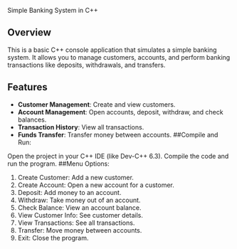  Simple Banking System in C++

## Overview

This is a basic C++ console application that simulates a simple banking system. It allows you to manage customers, accounts, and perform banking transactions like deposits, withdrawals, and transfers.

## Features

- **Customer Management**: Create and view customers.
- **Account Management**: Open accounts, deposit, withdraw, and check balances.
- **Transaction History**: View all transactions.
- **Funds Transfer**: Transfer money between accounts.
##Compile and Run:

Open the project in your C++ IDE (like Dev-C++ 6.3).
Compile the code and run the program.
##Menu Options:

1. Create Customer: Add a new customer.
2. Create Account: Open a new account for a customer.
3. Deposit: Add money to an account.
4. Withdraw: Take money out of an account.
5. Check Balance: View an account balance.
6. View Customer Info: See customer details.
7. View Transactions: See all transactions.
8. Transfer: Move money between accounts.
9. Exit: Close the program.
